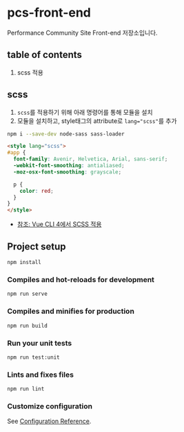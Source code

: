 # pcs-front-end
Performance Community Site Front-end 저장소입니다.

## table of contents
1. scss 적용


## scss
1. `scss`를 적용하기 위해 아래 명령어를 통해 모듈을 설치
1. 모듈을 설치하고, style태그의 attribute로 `lang="scss"`를 추가

```bash
npm i --save-dev node-sass sass-loader
```

```html
<style lang="scss">
#app {
  font-family: Avenir, Helvetica, Arial, sans-serif;
  -webkit-font-smoothing: antialiased;
  -moz-osx-font-smoothing: grayscale;

  p {
    color: red;
  }
}
</style>
```




- [참조: Vue CLI 4에서 SCSS 적용](https://m.blog.naver.com/mgveg/221900939600)



## Project setup
```
npm install
```

### Compiles and hot-reloads for development
```
npm run serve
```

### Compiles and minifies for production
```
npm run build
```

### Run your unit tests
```
npm run test:unit
```

### Lints and fixes files
```
npm run lint
```

### Customize configuration
See [Configuration Reference](https://cli.vuejs.org/config/).
